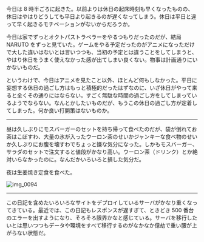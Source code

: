 今日は 8 時半ごろに起きた。以前よりは休日の起床時刻も早くなったものの、休日はやはりどうしても平日より起きるのが遅くなってしまう。休日は平日と違って早く起きるモチベーションがないからだろうか。

今日は家でずっとオクトパストラベラーをやるつもりだったのだが、結局 NARUTO をずっと見ていた。ゲームをやる予定だったのがアニメになっただけで大した違いはないとは言いつつも、当初の予定とは違うことをしてしまうと、やはり休日をうまく使えなかった感が出てしまい良くない。物事は計画通りにいかないものだ。

というわけで、今日はアニメを見たこと以外、ほとんど何もしなかった。平日に妄想する休日の過ごし方はもっと積極的だったはずなのに、いざ休日がやって来ると全くその通りにはならない。すごく無駄な時間の過ごし方をしてしまっているようでならない。なんとかしたいものだが、もうこの休日の過ごし方が定着してしまった。何か良い打開策はないものか。

---

昼は久しぶりにモスバーガーのセットを持ち帰って食べたのだが、袋が倒れてお茶はこぼすわ、大量の氷が入ったウーロン茶のせいかジャンキーな食べ物のせいか久しぶりにお腹を壊すわでちょっと嫌な気分になった。しかもモスバーガー、サラダのセットで注文すると値段がかなり高い。ウーロン茶（ドリンク）とか絶対いらなかったのに。なんだかいろいろと損した気分だ。

夜は生姜焼き定食を食べた。

![img_0094](/images/2018/09/img_0094.jpg)

---

この日記を含めたいろいろなサイトをデプロイしているサーバがかなり重くなってきている。最近では、この日記もレスポンスが遅すぎて、ときどき 500 番台のエラーを出すようになり、そろそろ限界かなと感じている。サーバを移行したいとは思いつつもデータや環境をすべて移行するのがなかなか億劫で重い腰が上がらない状態だ。
